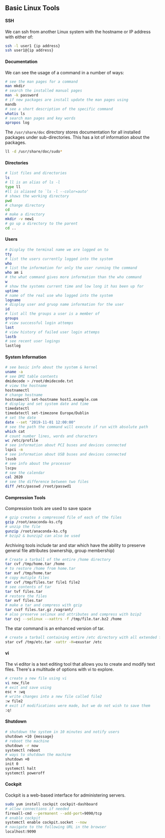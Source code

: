 ## Basic Linux Tools

#### SSH

We can ssh from another Linux system with the hostname or IP address with either of:

```bash
ssh -l user1 {ip address}
ssh user1@{ip address}
```

#### Documentation

We can see the usage of a command in a number of ways:

```bash
# see the man pages for a command 
man mkdir
# search the installed manual pages 
man -k password
# if new packages are install update the man pages using
mandb
# see a short description of the specific command
whatis ls
# search man pages and key words
apropos log
```

The `/usr/share/doc` directory stores documentation for all installed packages under sub-directories. This has a lot of information about the packages.

```bash
ll -d /usr/share/doc/sudo*
```

#### Directories

```bash
# list files and directories
ls
# ll is an alias of ls -l
type ll
#ll is aliased to `ls -l --color=auto'
# shows the working directory
pwd
# change directory
cd 
# make a directory
mkdir -v new1
# go up a directory to the parent
cd ..
```

#### Users

```bash
# Display the terminal name we are logged on to
tty
# list the users currently logged into the system
who
# list the information for only the user running the command
who am i
# the what command gives more information than the who command
w
# show the systems current time and low long it has been up for
uptime
# name of the real use who logged into the system
logname
# display user and gruop name information for the user
id
# list all the groups a user is a member of 
groups
# view successful login attemps
last
# view history of failed user login attemps
lastb
# see recent user logings
lastlog
```

#### System Information

```bash
# see basic info about the system & kernel
uname -a
# see DMI table contents
dmidecode > /root/dmidecode.txt
# view the hostname 
hostnamectl
# change hostname
hostnamectl set-hostname host1.example.com 
# display and set system date and time
timedatectl
timedatectl set-timezone Europe/Dublin
# set the date
date --set "2019-11-01 12:00:00"
# see the path the command will execute if run with absolute path
which cat
# count number lines, words and characters
wc /etc/profile
# see information about PCI buses and devices connected
lspci -m 
# see information about USB buses and devices connected
lsusb
# see info about the processor
lscpu
# see the calendar
cal 2020
# see the difference between two files
diff /etc/passwd /root/passwd1
```

#### Compression Tools

Compression tools are used to save space

```bash
# gzip creates a compressed file of each of the files
gzip /root/anaconda-ks.cfg
# unzip the file
gunzip /root/anaconda-ks.cfg 
# bzip2 & bunzip2 can also be used
```

Archiving tools include tar and star which have the ability to preserve general file attributes (ownership, group membership)

```bash
# Create a tarball of the entire /home directory
tar cvf /tmp/home.tar /home
# to restore /home from home.tar
tar xvf /tmp/home.tar
# copy mutiple files
tar cvf /tmp/files.tar file1 file2
# see contents of tar
tar tvf files.tar
# restore the files
tar xvf files.tar
# make a tar and compress with gzip
tar cvzf files.tar.gz /vagrant/
# also preserve selinux and attributes and compress with bzip2
tar cvj --selinux --xattrs -f /tmp/file.tar.bz2 /home
```

The star command is an enhanced version of tar. 

```bash
# create a tarball containing entire /etc directory with all extended file attributes and SELinux file context
star cvf /tmp/etc.tar -xattr -H=exustar /etc
```

#### vi

The vi editor is a text editing tool that allows you to create and modify text files. There's a multitude of options with vi to explore.

```bash
# create a new file using vi
vi new_file
# exit and save using 
esc + :wq
# write changes into a new file called file2
:w file2
# exit if modifications were made, but we do not wish to save them
:q!
```

#### Shutdown

```bash
# shutdown the system in 10 minutes and notify users
shutdown +10 {message}
# reboot the machine 
shutdown -r now
systemctl reboot
# ways to shutdown the machine
shutdown +0
init 0
systemctl halt
systemctl poweroff
```

#### Cockpit

Cockpit is a web-based interface for administering servers.

```bash
sudo yum install cockpit cockpit-dashboard
# allow connections if needed
firewall-cmd --permanent --add-port=9090/tcp
# enable cockpit
systemctl enable cockpit.socket --now
# navigate to the following URL in the browser
localhost:9090
```